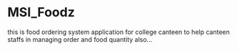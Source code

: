 # MSI_Foodz
this is food ordering system application for college canteen to help canteen staffs in managing order and food quantity also... 
